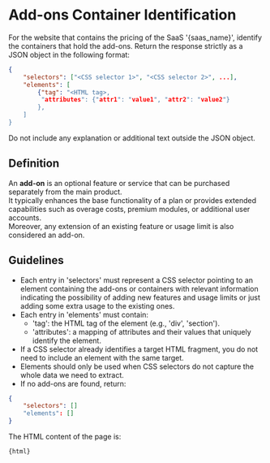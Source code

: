 # Add-ons Container Identification

For the website that contains the pricing of the SaaS '{saas_name}', identify the containers that hold the add-ons. Return the response strictly as a JSON object in the following format:

```json
{
    "selectors": ["<CSS selector 1>", "<CSS selector 2>", ...],
    "elements": [
        {"tag": "<HTML tag>,
         "attributes": {"attr1": "value1", "attr2": "value2"}
        },
    ]
}
```

Do not include any explanation or additional text outside the JSON object.

## Definition
An **add-on** is an optional feature or service that can be purchased separately from the main product.  
It typically enhances the base functionality of a plan or provides extended capabilities such as overage costs, premium modules, or additional user accounts.  
Moreover, any extension of an existing feature or usage limit is also considered an add-on.

## Guidelines
- Each entry in 'selectors' must represent a CSS selector pointing to an element containing the add-ons or containers with relevant information indicating the possibility of adding new features and usage limits or just adding some extra usage to the existing ones.
- Each entry in 'elements' must contain:
  - 'tag': the HTML tag of the element (e.g., 'div', 'section').
  - 'attributes': a mapping of attributes and their values that uniquely identify the element.
- If a CSS selector already identifies a target HTML fragment, you do not need to include an element with the same target.
- Elements should only be used when CSS selectors do not capture the whole data we need to extract.
- If no add-ons are found, return:
```json
{
    "selectors": []
    "elements": []
}
```

The HTML content of the page is:
```html
{html}
``` 